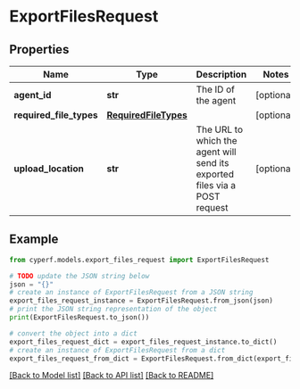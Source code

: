 # ExportFilesRequest


## Properties

Name | Type | Description | Notes
------------ | ------------- | ------------- | -------------
**agent_id** | **str** | The ID of the agent | [optional] 
**required_file_types** | [**RequiredFileTypes**](RequiredFileTypes.md) |  | [optional] 
**upload_location** | **str** | The URL to which the agent will send its exported files via a POST request | [optional] 

## Example

```python
from cyperf.models.export_files_request import ExportFilesRequest

# TODO update the JSON string below
json = "{}"
# create an instance of ExportFilesRequest from a JSON string
export_files_request_instance = ExportFilesRequest.from_json(json)
# print the JSON string representation of the object
print(ExportFilesRequest.to_json())

# convert the object into a dict
export_files_request_dict = export_files_request_instance.to_dict()
# create an instance of ExportFilesRequest from a dict
export_files_request_from_dict = ExportFilesRequest.from_dict(export_files_request_dict)
```
[[Back to Model list]](../README.md#documentation-for-models) [[Back to API list]](../README.md#documentation-for-api-endpoints) [[Back to README]](../README.md)


